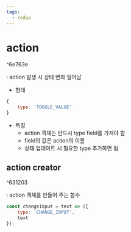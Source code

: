 ```yaml
---
tags:
  - redux
---
```

# action

^6e763e

: action 발생 시 상태 변화 일어남
- 형태
```javascript
{
	type: 'TOGGLE_VALUE'
}
```
- 특징
	- action 객체는 반드시 type field를 가져야 함
	- field의 값은 aciton의 이름
	- 상태 업데이트 시 필요한 type 추가하면 됨
## action creator

^631203

: action 객체를 만들어 주는 함수
```js
const changeInput = text => ({
	type: 'CHANGE_INPUT',
	text
});
```